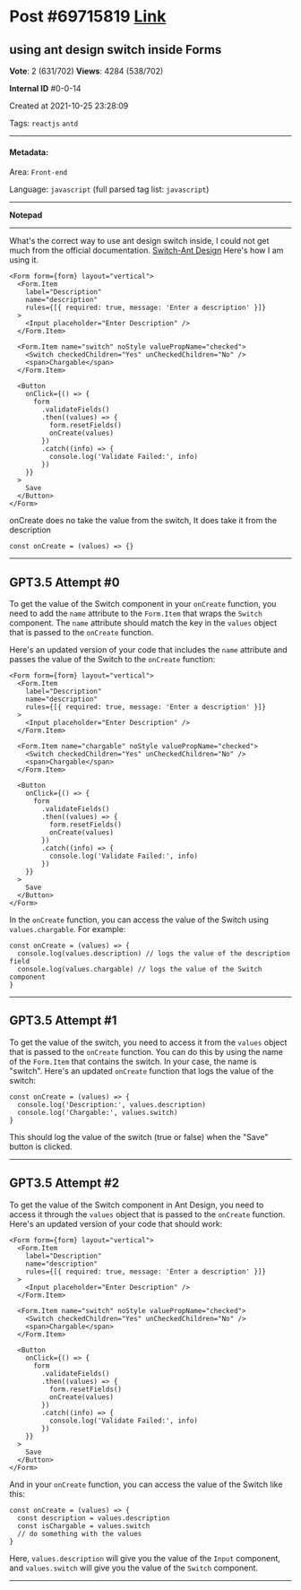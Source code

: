 
# Post \#69715819 [Link](https://stackoverflow.com/questions/69715819/)

## using ant design switch inside Forms

**Vote**: 2 (631/702) **Views**: 4284 (538/702) 

**Internal ID** \#0-0-14

Created at 2021-10-25 23:28:09

Tags: `reactjs` `antd`

----------

#### Metadata:

Area: `Front-end`

Language: `javascript` (full parsed tag list: `javascript`)

----------

**Notepad**


----------

What's the correct way to use ant design switch inside, I could not get much from the official documentation.
[Switch-Ant Design](https://ant.design/components/switch/)
Here's how I am using it.
```
<Form form={form} layout="vertical">
  <Form.Item
    label="Description"
    name="description"
    rules={[{ required: true, message: 'Enter a description' }]}
  >
    <Input placeholder="Enter Description" />
  </Form.Item>

  <Form.Item name="switch" noStyle valuePropName="checked">
    <Switch checkedChildren="Yes" unCheckedChildren="No" />
    <span>Chargable</span>
  </Form.Item>

  <Button
    onClick={() => {
      form
        .validateFields()
        .then((values) => {
          form.resetFields()
          onCreate(values)
        })
        .catch((info) => {
          console.log('Validate Failed:', info)
        })
    }}
  >
    Save
  </Button>
</Form>
```

onCreate does no take the value from the switch, It does take it from the description
```
const onCreate = (values) => {}
```



----------
        
## GPT3.5 Attempt \#0

To get the value of the Switch component in your `onCreate` function, you need to add the `name` attribute to the `Form.Item` that wraps the `Switch` component. The `name` attribute should match the key in the `values` object that is passed to the `onCreate` function.

Here's an updated version of your code that includes the `name` attribute and passes the value of the Switch to the `onCreate` function:

```
<Form form={form} layout="vertical">
  <Form.Item
    label="Description"
    name="description"
    rules={[{ required: true, message: 'Enter a description' }]}
  >
    <Input placeholder="Enter Description" />
  </Form.Item>

  <Form.Item name="chargable" noStyle valuePropName="checked">
    <Switch checkedChildren="Yes" unCheckedChildren="No" />
    <span>Chargable</span>
  </Form.Item>

  <Button
    onClick={() => {
      form
        .validateFields()
        .then((values) => {
          form.resetFields()
          onCreate(values)
        })
        .catch((info) => {
          console.log('Validate Failed:', info)
        })
    }}
  >
    Save
  </Button>
</Form>
```

In the `onCreate` function, you can access the value of the Switch using `values.chargable`. For example:

```
const onCreate = (values) => {
  console.log(values.description) // logs the value of the description field
  console.log(values.chargable) // logs the value of the Switch component
}
```

--------

## GPT3.5 Attempt \#1

To get the value of the switch, you need to access it from the `values` object that is passed to the `onCreate` function. You can do this by using the name of the `Form.Item` that contains the switch. In your case, the name is "switch". Here's an updated `onCreate` function that logs the value of the switch:

```
const onCreate = (values) => {
  console.log('Description:', values.description)
  console.log('Chargable:', values.switch)
}
```

This should log the value of the switch (true or false) when the "Save" button is clicked.

--------

## GPT3.5 Attempt \#2

To get the value of the Switch component in Ant Design, you need to access it through the `values` object that is passed to the `onCreate` function. Here's an updated version of your code that should work:

```
<Form form={form} layout="vertical">
  <Form.Item
    label="Description"
    name="description"
    rules={[{ required: true, message: 'Enter a description' }]}
  >
    <Input placeholder="Enter Description" />
  </Form.Item>

  <Form.Item name="switch" noStyle valuePropName="checked">
    <Switch checkedChildren="Yes" unCheckedChildren="No" />
    <span>Chargable</span>
  </Form.Item>

  <Button
    onClick={() => {
      form
        .validateFields()
        .then((values) => {
          form.resetFields()
          onCreate(values)
        })
        .catch((info) => {
          console.log('Validate Failed:', info)
        })
    }}
  >
    Save
  </Button>
</Form>
```

And in your `onCreate` function, you can access the value of the Switch like this:

```
const onCreate = (values) => {
  const description = values.description
  const isChargable = values.switch
  // do something with the values
}
```

Here, `values.description` will give you the value of the `Input` component, and `values.switch` will give you the value of the `Switch` component.

--------

